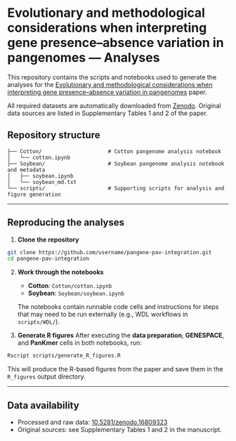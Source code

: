 # Evolutionary and methodological considerations when interpreting gene presence–absence variation in pangenomes — Analyses

This repository contains the scripts and notebooks used to generate the analyses for the [Evolutionary and methodological considerations when interpreting gene presence–absence variation in pangenomes](https://www.biorxiv.org/content/10.1101/2025.08.14.670405v1) paper.


All required datasets are automatically downloaded from [Zenodo](https://doi.org/10.5281/zenodo.16809323). Original data sources are listed in Supplementary Tables 1 and 2 of the paper.

## Repository structure

```
├── Cotton/                     # Cotton pangenome analysis notebook
│   └── cotton.ipynb
├── Soybean/                    # Soybean pangenome analysis notebook and metadata
│   ├── soybean.ipynb
│   └── soybean_md.txt
└── scripts/                    # Supporting scripts for analysis and figure generation
```

---

## Reproducing the analyses

1. **Clone the repository**
```bash
git clone https://github.com/username/pangene-pav-integration.git
cd pangene-pav-integration
```

2. **Work through the notebooks**
   - **Cotton**: `Cotton/cotton.ipynb`
   - **Soybean**: `Soybean/soybean.ipynb`

   The notebooks contain runnable code cells and instructions for steps that may need to be run externally (e.g., WDL workflows in `scripts/WDL/`).

3. **Generate R figures**
   After executing the **data preparation**, **GENESPACE**, and **PanKmer** cells in both notebooks, run:
```bash
Rscript scripts/generate_R_figures.R
```
   This will produce the R-based figures from the paper and save them in the `R_figures` output directory.

---

## Data availability

- Processed and raw data: [10.5281/zenodo.16809323](https://doi.org/10.5281/zenodo.16809323)
- Original sources: see Supplementary Tables 1 and 2 in the manuscript.
